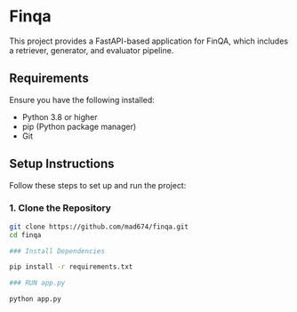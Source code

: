 # Finqa

This project provides a FastAPI-based application for FinQA, which includes a retriever, generator, and evaluator pipeline.

## Requirements

Ensure you have the following installed:
- Python 3.8 or higher
- pip (Python package manager)
- Git

## Setup Instructions

Follow these steps to set up and run the project:

### 1. Clone the Repository
```bash
git clone https://github.com/mad674/finqa.git
cd finqa

### Install Dependencies

pip install -r requirements.txt

### RUN app.py

python app.py